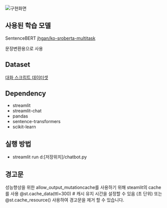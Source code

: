 ![구현화면](https://github.com/electronicguy97/SimSim_chatbot/assets/103613730/e5c18ae0-6495-453e-9a7b-9d9689462ca2)


## 사용된 학습 모델

SentenceBERT [jhgan/ko-sroberta-multitask](https://huggingface.co/jhgan/ko-sroberta-multitask)

문장변환용으로 사용

## Dataset

[대화 스크립트 데이터셋](https://aihub.or.kr/opendata/keti-data/recognition-laguage/KETI-02-006)

## Dependency

- streamlit
- streamlit-chat
- pandas
- sentence-transformers
- scikit-learn

## 실행 방법
* streamlit run d:[저장위치]/chatbot.py

## 경고문
성능향상을 위한 allow_output_mutationcache를 사용하기 위해 steamlit의 cache를 사용
@st.cache_data(ttl=300)  # 캐시 유지 시간을 설정할 수 있음 (초 단위) 또는
@st.cache_resource() 사용하여 경고문을 제거 할 수 있습니다.

